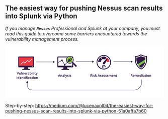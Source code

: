 ## The easiest way for pushing Nessus scan results into Splunk via Python

*If you manage **`Nessus`** Professional and Splunk at your company, you must read this guide to overcome some barriers encountered towards the vulnerability management process.*

![Vulnerability Process](/images/vulnerability-assessment.png)

Step-by-step: https://medium.com/@lucenaxpl0it/the-easiest-way-for-pushing-nessus-scan-results-into-splunk-via-python-51a0affa7b60
